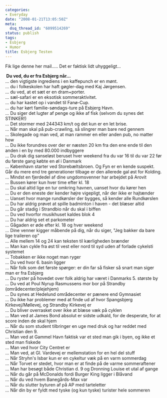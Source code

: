 ```yaml
---
categories:
- Everyday
date: "2008-01-21T13:05:50Z"
meta:
  dsq_thread_id: "6099514269"
status: publish
tags:
- Esbjerg
- Humor
title: Esbjerg Testen
---
```

Fik lige denne her mail..... Det er faktisk lidt uhyggeligt...

**&nbsp;Du ved, du er fra Esbjerg når...**  
... den vigtigste ingrediens i en kaffepunch er en mønt.  
... du i folkeskolen har haft gøgler-dag med Kaj Jørgensen.  
... du ved, at et sæt er en dram+porter.  
... sæl-safari er en eksotisk sommeraktivitet.  
... du har kastet op i vandet til Fanø-Cup.  
... du har kørt familie-søndags-ture på Esbjerg Havn.  
... Du siger det lugter af penge og ikke af fisk (selvom du synes det STINKER!)  
... Det stormer med 244343 km/t og det kun er en let brise.  
... Når man skal på pub-crawling, så slingrer man bare ned gennem  
... Skolegade og man ved, at man rammer en eller anden pub, no matter how  
... Du ikke forundres over der er næsten 20 km fra den ene ende til den anden i en by med 80.000 indbyggere  
... Du drak dig sanseløst beruset hver weekend fra du var 16 til du var 22 før du første gang købte en øl i Danmark  
... København starter ved Storebæltsbroen. Og Fyn er en kende suspekt. Går du mere end tre generationer tilbage er den allerede gal øst for Kolding.  
... Mindst en fjerdedel af dine ungdomsvenner har arbejdet på Arovit  
... Bussen kører kun hver time efter kl. 18  
... Du skal altid lige en tur omkring havnen, uanset hvor du kører hen  
... Du er den eneste der kender højre vigepligt, når der ikke er hajtænder  
... Uanset hvor mange rundkørsler der bygges, så kender alle Rundkørslen  
... Du har aldrig prøvet at spille badminton i haven - det blæser altid  
... Du går stadig i Strandbio når du skal i biffen  
... Du ved hvorfor musikhuset kaldes blok 4  
... Du har aldrig set et parkometer  
... Gågaden er øde efter kl. 18 og hver weekend  
... Dine venner kigger måbende på dig, når du siger, "Jeg bakker da bare lige traileren op"  
... Alle mellem 14 og 24 kan teksten til kærligheden brænder  
... Man kan cykle fra øst til vest eller nord til syd uden af forlade cykelsti systemet  
... Tobakken er ikke noget man ryger  
... Du ved hvor 6. basin ligger  
... Når folk som det første spørger: er din far så fisker så snart man siger man er fra Esbjerg  
... Du ryster på hovedet over folk aldrig har været i Danmarks 5. største by  
... Du ved at Poul Nyrup Rasmussens mor bor på Strandby (områdecenter/plejehjem)  
... Du synes at Hedelund områdecenter er pænere end Gymnasiet  
... Du ikke har problemer med at finde ud af hvor Spangsbjerg Kirkevej/Møllevej, og Strandby Kirkevej er  
... Du bliver overrasket over ikke at blæse væk på cyklen  
... Man ved at James Bond absolut er sidste udkald, for de desperate, for at score inden de skal hjem  
... Når du som student tilbringer en uge med druk og har reddet med Christian den 9.  
... Man ved at Gammel Havn faktisk var et sted man gik i byen, og ikke et sted man fiskede  
... Man ved hvor City Centret er  
... Man ved, at Gl. Vardevej er mellemstation for en hel del stuff  
... Når Stryhn's Isbar kun er en cykeltur væk på en varm sommerdag  
... Når Torvet er stedet, hvor man er at finde på de varme sommeraftener  
... Man har besøgt både Christian d. 9 og Dronning Louise et utal af gange  
... Når du går på McDonalds fordi Burger King ligger i Blåvand  
... Når du ved hvem Banegårds-Max var  
... Når du slutter byturen af på AP med tarteletter  
... Når din by er fyldt med tyske (og kun tyske) turister hele sommeren

